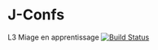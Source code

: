 # J-Confs
L3 Miage en apprentissage 
[![Build Status](https://travis-ci.org/J-Conf-Team/J-Confs.svg?branch=master)](https://travis-ci.org/J-Conf-Team/J-Confs)
